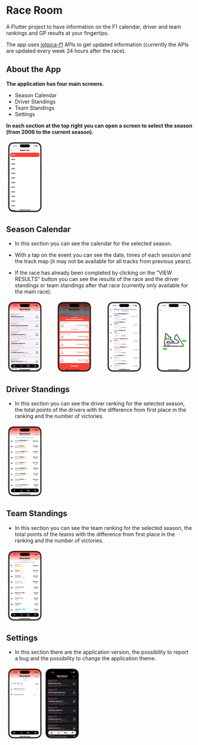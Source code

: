 # Race Room

A Flutter project to have information on the F1 calendar, driver and team rankings and GP results at your fingertips.

The app uses [jolpica-f1](https://github.com/jolpica/jolpica-f1) APIs to get updated information (currently the APIs are updated every week 24 hours after the race).

## About the App

**The application has four main screens.**

- Season Calendar
- Driver Standings
- Team Standings
- Settings

**In each section at the top right you can open a screen to select the season (from 2006 to the current season).**

<div style="display: flex; justify-content: space-between; align-items: center;">
    <img src="./assets/mockupsImages/1YS-portrait.png" alt="screenshot" width="20%">
</div>

## Season Calendar

- In this section you can see the calendar for the selected season.

- With a tap on the event you can see the date, times of each session and the track map (it may not be available for all tracks from previous years).

- If the race has already been completed by clicking on the "VIEW RESULTS" button you can see the results of the race and the driver standings or team standings after that race (currently only available for the main race).

<div style="display: flex; justify-content: space-between; align-items: center;">
    <img src="./assets/mockupsImages/1SC-portrait.png" alt="screenshot" width="20%">
    <img src="./assets/mockupsImages/2SC-portrait.png" alt="screenshot" width="20%">
    <img src="./assets/mockupsImages/3SC-portrait.png" alt="screenshot" width="20%">
    <img src="./assets/mockupsImages/4SC-portrait.png" alt="screenshot" width="20%">
</div>

## Driver Standings

- In this section you can see the driver ranking for the selected season, the total points of the drivers with the difference from first place in the ranking and the number of victories.

<div style="display: flex; justify-content: space-between; align-items: center;">
    <img src="./assets/mockupsImages/1DS-portrait.png" alt="screenshot" width="20%">
</div>

## Team Standings

- In this section you can see the team ranking for the selected season, the total points of the teams with the difference from first place in the ranking and the number of victories.

<div style="display: flex; justify-content: space-between; align-items: center;">
    <img src="./assets/mockupsImages/1TS-portrait.png" alt="screenshot" width="20%">
</div>

## Settings

- In this section there are the application version, the possibility to report a bug and the possibility to change the application theme.

<div style="display: flex; align-items: center;">
    <img src="./assets/mockupsImages/1S-portrait.png" alt="screenshot" width="20%">
    <img src="./assets/mockupsImages/1DT-portrait.png" alt="screenshot" width="20%">
</div>
